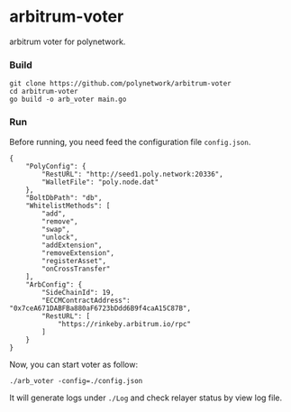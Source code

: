 # arbitrum-voter

arbitrum voter for polynetwork.

### Build

```shell
git clone https://github.com/polynetwork/arbitrum-voter
cd arbitrum-voter
go build -o arb_voter main.go
```

### Run

Before running, you need feed the configuration file `config.json`.
```
{
    "PolyConfig": {
        "RestURL": "http://seed1.poly.network:20336",
        "WalletFile": "poly.node.dat"
    },
    "BoltDbPath": "db",
    "WhitelistMethods": [
        "add",
        "remove",
        "swap",
        "unlock",
        "addExtension",
        "removeExtension",
        "registerAsset",
        "onCrossTransfer"
    ],
    "ArbConfig": {
        "SideChainId": 19,
        "ECCMContractAddress": "0x7ceA671DABFBa880aF6723bDdd6B9f4caA15C87B",
        "RestURL": [
            "https://rinkeby.arbitrum.io/rpc"
        ]
    }
}
```

Now, you can start voter as follow: 

```shell
./arb_voter -config=./config.json 
```

It will generate logs under `./Log` and check relayer status by view log file.